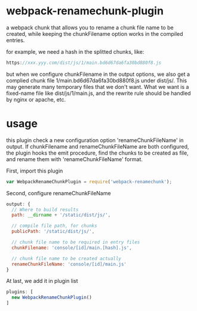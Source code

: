 # webpack-renamechunk-plugin
a webpack chunk that allows you to rename a chunk file name to be created, while keeping the chunkFilename option works in the compiled entries.

for example, we need a hash in the splitted chunks, like:

```js
https://xxx.yyy.com/dist/js/1/main.bd6d67da6fa30bd880f8.js
```

but when we configure chunkFilename in the output options, we also get a complied chunk file 1/main.bd6d67da6fa30bd880f8.js under dist/js/. This may generate many temporary files that we don't want. What we want is a fixed-name file like dist/js/1/main.js, and the rewrite rule should be handled by nginx or apache, etc.


# usage
this plugin check a new configuration option 'renameChunkFileName' in output. If chunkFilename and renameChunkFileName are both configured, the plugin hooks the emit procedure, find the chunks to be created as file, and rename them with 'renameChunkFileName' format.

First, import this plugin

```js
var WebpackRenameChunkPlugin = require('webpack-renamechunk');
```

Second, configure renameChunkFileName

```js
output: {
  // Where to build results
  path: __dirname + '/static/dist/js/',

  // compile file path, for chunks
  publicPath: '/static/dist/js/',

  // chunk file name to be required in entry files
  chunkFilename: 'console/[id]/main.[hash].js',

  // chunk file name to be created actually
  renameChunkFileName: 'console/[id]/main.js'
}
```

At last, we add it in plugin list

```js
plugins: [
  new WebpackRenameChunkPlugin()
]
```
